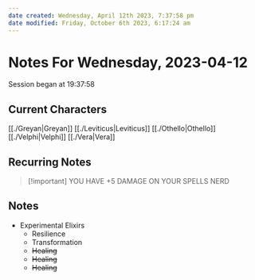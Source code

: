 ```yaml
---
date created: Wednesday, April 12th 2023, 7:37:58 pm
date modified: Friday, October 6th 2023, 6:17:24 am
---
```

# Notes For Wednesday, 2023-04-12
Session began at 19:37:58
## Current Characters
[[./Greyan|Greyan]]
[[./Leviticus|Leviticus]]
[[./Othello|Othello]]
[[./Velphi|Velphi]]
[[./Vera|Vera]]
## Recurring Notes
> [!important] YOU HAVE +5 DAMAGE ON YOUR SPELLS NERD
## Notes
- Experimental Elixirs
	- Resilience
	- Transformation
	- ~~Healing~~
	- ~~Healing~~
	- ~~Healing~~
